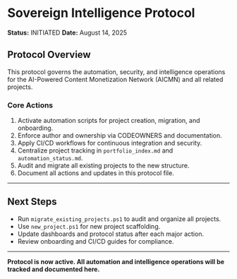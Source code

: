 # Sovereign Intelligence Protocol

**Status:** INITIATED
**Date:** August 14, 2025

## Protocol Overview
This protocol governs the automation, security, and intelligence operations for the AI-Powered Content Monetization Network (AICMN) and all related projects.

### Core Actions
1. Activate automation scripts for project creation, migration, and onboarding.
2. Enforce author and ownership via CODEOWNERS and documentation.
3. Apply CI/CD workflows for continuous integration and security.
4. Centralize project tracking in `portfolio_index.md` and `automation_status.md`.
5. Audit and migrate all existing projects to the new structure.
6. Document all actions and updates in this protocol file.

---

## Next Steps
- Run `migrate_existing_projects.ps1` to audit and organize all projects.
- Use `new_project.ps1` for new project scaffolding.
- Update dashboards and protocol status after each major action.
- Review onboarding and CI/CD guides for compliance.

---

**Protocol is now active. All automation and intelligence operations will be tracked and documented here.**
